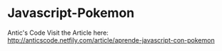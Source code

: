 # Javascript-Pokemon
Antic's Code
Visit the Article here: http://anticscode.netfily.com/article/aprende-javascript-con-pokemon
